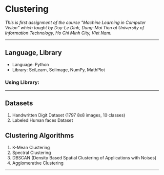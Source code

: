 # Clustering
_This is first assignment of the course "Machine Learning in Computer Vision" which taught by Duy-Le Dinh, Dung-Mai Tien at University of Information Technology, Ho Chi Minh City, Viet Nam._

---

## Language, Library
- Language: Python
- Library: SciLearn, SciImage, NumPy, MathPlot

### Using Library:

---

## Datasets
1. Handwritten Digit Dataset (1797 8x8 images, 10 classes)
2. Labeled Human faces Dataset

## Clustering Algorithms
1. K-Mean Clustering
2. Spectral Clustering
3. DBSCAN (Density Based Spatial Clustering of Applications with Noises)
4. Agglomerative Clustering

---
